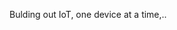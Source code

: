 Bulding out IoT, one device at a time,..

<!---
carlo-vassalle/carlo-vassalle is a ✨ special ✨ repository because its `README.md` (this file) appears on your GitHub profile.
You can click the Preview link to take a look at your changes.
--->
